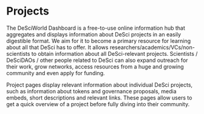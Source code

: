 # Projects

The DeSciWorld Dashboard is a free-to-use online information hub that aggregates and displays information about DeSci projects in an easily digestible format. We aim for it to become a primary resource for learning about all that DeSci has to offer. It allows researchers/academics/VCs/non-scientists to obtain information about all DeSci-relevant projects. Scientists / DeSciDAOs / other people related to DeSci can also expand outreach for their work, grow networks, access resources from a huge and growing community and even apply for funding.

Project pages display relevant information about individual DeSci projects, such as information about tokens and governance proposals, media embeds, short descriptions and relevant links. These pages allow users to get a quick overview of a project before fully diving into their community.
